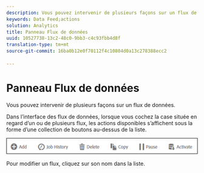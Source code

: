 ```yaml
---
description: Vous pouvez intervenir de plusieurs façons sur un flux de données.
keywords: Data Feed;actions
solution: Analytics
title: Panneau Flux de données
uuid: 10527738-13c2-48c0-9bb3-c4c93fbb4d8f
translation-type: tm+mt
source-git-commit: 16ba0b12e0f70112f4c10804d0a13c278388ecc2

---
```



# Panneau Flux de données

Vous pouvez intervenir de plusieurs façons sur un flux de données.

Dans l’interface des flux de données, lorsque vous cochez la case située en regard d’un ou de plusieurs flux, les actions disponibles s’affichent sous la forme d’une collection de boutons au-dessus de la liste.

![](assets/actions.png)

Pour modifier un flux, cliquez sur son nom dans la liste.
